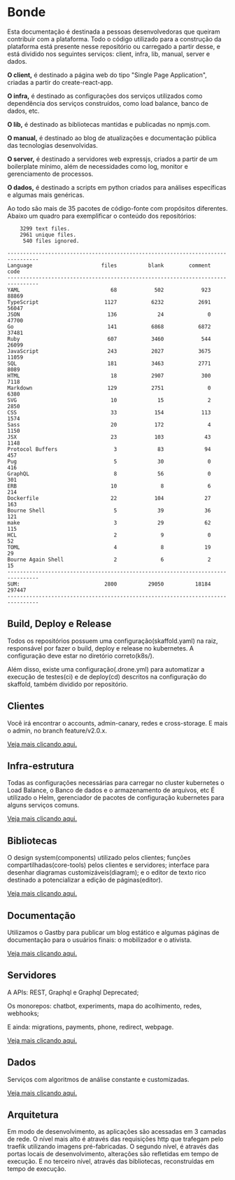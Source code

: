 # Bonde

Esta documentação é destinada a pessoas desenvolvedoras que queiram contribuir com a plataforma. Todo o código utilizado para a construção da plataforma está presente nesse repositório ou carregado a partir desse, e está dividido nos seguintes serviços: client, infra, lib, manual, server e dados.

**O client,** é destinado a página web do tipo "Single Page Application", criadas a partir do create-react-app.

**O infra,** é destinado as configurações dos serviços utilizados como dependência dos serviços construídos, como load balance, banco de dados, etc.

**O lib,** é destinado as bibliotecas mantidas e publicadas no npmjs.com.

**O manual,** é destinado ao blog de atualizações e documentação pública das tecnologias desenvolvidas.

**O server,** é destinado a servidores web expressjs, criados a partir de um boilerplate mínimo, além de necessidades como log, monitor e gerenciamento de processos.

**O dados,** é destinado a scripts em python criados para análises específicas e algumas mais genéricas.

Ao todo são mais de 35 pacotes de código-fonte com propósitos diferentes. Abaixo um quadro para exemplificar o conteúdo dos repositórios:

```
    3299 text files.
    2961 unique files.                                          
     540 files ignored.

--------------------------------------------------------------------------------
Language                      files          blank        comment           code
--------------------------------------------------------------------------------
YAML                             68            502            923          88869
TypeScript                     1127           6232           2691          56047
JSON                            136             24              0          47700
Go                              141           6868           6872          37481
Ruby                            607           3460            544          26099
JavaScript                      243           2027           3675          11059
SQL                             181           3463           2771           8089
HTML                             18           2907            300           7118
Markdown                        129           2751              0           6380
SVG                              10             15              2           2850
CSS                              33            154            113           1574
Sass                             20            172              4           1150
JSX                              23            103             43           1148
Protocol Buffers                  3             83             94            457
Pug                               5             30              0            416
GraphQL                           8             56              0            301
ERB                              10              8              6            214
Dockerfile                       22            104             27            163
Bourne Shell                      5             39             36            121
make                              3             29             62            115
HCL                               2              9              0             52
TOML                              4              8             19             29
Bourne Again Shell                2              6              2             15
--------------------------------------------------------------------------------
SUM:                           2800          29050          18184         297447
--------------------------------------------------------------------------------
```

## Build, Deploy e Release

Todos os repositórios possuem uma configuração(skaffold.yaml) na raiz, responsável por fazer o build, deploy e release no kubernetes. A configuração deve estar no diretório correto(k8s/).

Além disso, existe uma configuração(.drone.yml) para automatizar a execução de testes(ci) e de deploy(cd) descritos na configuração do skaffold, também dividido por repositório.

## Clientes

Você irá encontrar o accounts, admin-canary, redes e cross-storage. E mais o admin, no branch feature/v2.0.x.

[Veja mais clicando aqui.](client/README.md)

## Infra-estrutura

Todas as configurações necessárias para carregar no cluster kubernetes o Load Balance, o Banco de dados e o armazenamento de arquivos, etc É utilizado o Helm, gerenciador de pacotes de configuração kubernetes para alguns serviços comuns.

[Veja mais clicando aqui.](devops/README.md)

## Bibliotecas

O design system(components) utilizado pelos clientes; funções compartilhadas(core-tools) pelos clientes e servidores; interface para desenhar diagramas customizáveis(diagram); e o editor de texto rico destinado a potencializar a edição de páginas(editor).

[Veja mais clicando aqui.](libs/README.md)

## Documentação

Utilizamos o Gastby para publicar um blog estático e algumas páginas de documentação para o usuários finais: o mobilizador e o ativista.

[Veja mais clicando aqui.](manual/README.md)

## Servidores

A APIs: REST, Graphql e Graphql Deprecated;

Os monorepos: chatbot, experiments, mapa do acolhimento, redes, webhooks;

E ainda: migrations, payments, phone, redirect, webpage.

[Veja mais clicando aqui.](server/README.md)

## Dados

Serviços com algoritmos de análise constante e customizadas.

[Veja mais clicando aqui.](dados/README.md)

## Arquitetura

Em modo de desenvolvimento, as aplicações são acessadas em 3 camadas de rede. O nível mais alto é através das requisições http que trafegam pelo traefik utilizando imagens pré-fabricadas. O segundo nível, é através das portas locais de desenvolvimento, alterações são refletidas em tempo de execução. E no terceiro nível, através das bibliotecas, reconstruídas em tempo de execução.


